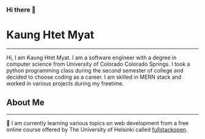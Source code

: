 ### Hi there 👋

# Kaung Htet Myat
-------------------------------------------------------

Hi, I am Kaung Htet Myat. I am a software engineer with a degree in computer science from University of Colorado Colorado Springs. I took a python programming class during the second semester of college and decided to choose coding as a career. I am skilled in MERN stack and worked in various projects during my freetime. 

## About Me
-------------------------------------------------------

:notebook_with_decorative_cover:	I am currently learning various topics on web development from a free online course offered by The University of Helsinki called [fullstackopen](https://fullstackopen.com/en/).
